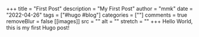 +++
title = "First Post"
description = "My First Post"
author = "mmk"
date = "2022-04-26"
tags = ["#hugo #blog"]
categories = [""]
comments = true
removeBlur = false
[[images]]
  src = ""
  alt = ""
  stretch = ""
+++
Hello World, this is my first Hugo post!
